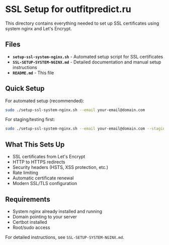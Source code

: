 # SSL Setup for outfitpredict.ru

This directory contains everything needed to set up SSL certificates using system nginx and Let's Encrypt.

## Files

- **`setup-ssl-system-nginx.sh`** - Automated setup script for SSL certificates
- **`SSL-SETUP-SYSTEM-NGINX.md`** - Detailed documentation and manual setup instructions
- **`README.md`** - This file

## Quick Setup

For automated setup (recommended):

```bash
sudo ./setup-ssl-system-nginx.sh --email your-email@domain.com
```

For staging/testing first:

```bash
sudo ./setup-ssl-system-nginx.sh --email your-email@domain.com --staging
```

## What This Sets Up

-  SSL certificates from Let's Encrypt
-  HTTP to HTTPS redirects
-  Security headers (HSTS, XSS protection, etc.)
-  Rate limiting
-  Automatic certificate renewal
-  Modern SSL/TLS configuration

## Requirements

- System nginx already installed and running
- Domain pointing to your server
- Certbot installed
- Root/sudo access

For detailed instructions, see `SSL-SETUP-SYSTEM-NGINX.md`.
